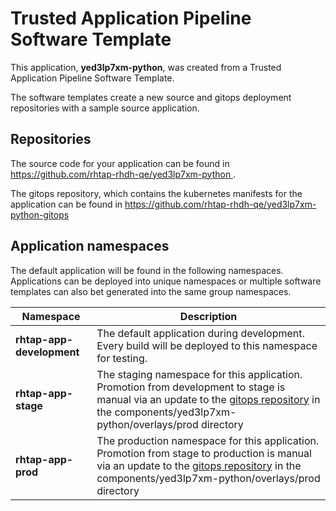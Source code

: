 # Trusted Application Pipeline Software Template

This application, **yed3lp7xm-python**, was created from a Trusted Application Pipeline Software Template.

The software templates create a new source and gitops deployment repositories with a sample source application. 

## Repositories

The source code for your application can be found in [https://github.com/rhtap-rhdh-qe/yed3lp7xm-python ](https://github.com/rhtap-rhdh-qe/yed3lp7xm-python ).
 
The gitops repository, which contains the kubernetes manifests for the application can be found in 
[https://github.com/rhtap-rhdh-qe/yed3lp7xm-python-gitops ](https://github.com/rhtap-rhdh-qe/yed3lp7xm-python-gitops ) 

## Application namespaces 

The default application will be found in the following namespaces. Applications can be deployed into unique namespaces or multiple software templates can also bet generated into the same group namespaces.  

|  Namespace   |  Description   |  
| -------- | -------- |   
| **rhtap-app-development** | The default application during development. Every build will be deployed to this namespace for testing. | 
| **rhtap-app-stage** | The staging namespace for this application. Promotion from development to stage is manual via an update to the [gitops repository](https://github.com/rhtap-rhdh-qe/yed3lp7xm-python-gitops ) in the components/yed3lp7xm-python/overlays/prod directory |  
| **rhtap-app-prod** | The production namespace for this application. Promotion from stage to production is manual via an update to the [gitops repository](https://github.com/rhtap-rhdh-qe/yed3lp7xm-python-gitops ) in the components/yed3lp7xm-python/overlays/prod directory | 